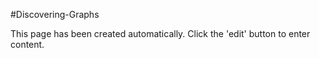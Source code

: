 <!-- Freeki metadata. Do not remove this section!
TITLE: Discovering-Graphs
-->
#Discovering-Graphs

This page has been created automatically. Click the 'edit' button to enter content.